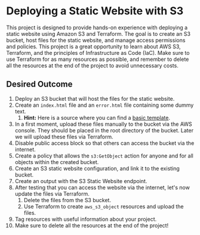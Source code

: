 # Deploying a Static Website with S3

This project is designed to provide hands-on experience with deploying a static website using Amazon S3 and Terraform. The goal is to create an S3 bucket, host files for the static website, and manage access permissions and policies. This project is a great opportunity to learn about AWS S3, Terraform, and the principles of Infrastructure as Code (IaC). Make sure to use Terraform for as many resources as possible, and remember to delete all the resources at the end of the project to avoid unnecessary costs.

## Desired Outcome

1. Deploy an S3 bucket that will host the files for the static website.
2. Create an `index.html` file and an `error.html` file containing some dummy text.
    1. **Hint:** Here is a source where you can find a [basic template](https://ryanstutorials.net/html-tutorial/html-template.php).
3. In a first moment, upload these files manually to the bucket via the AWS console. They should be placed in the root directory of the bucket. Later we will upload these files via Terraform.
4. Disable public access block so that others can access the bucket via the internet.
5. Create a policy that allows the `s3:GetObject` action for anyone and for all objects within the created bucket.
6. Create an S3 static website configuration, and link it to the existing bucket.
7. Create an output with the S3 Static Website endpoint.
8. After testing that you can access the website via the internet, let's now update the files via Terraform.
    1. Delete the files from the S3 bucket.
    2. Use Terraform to create `aws_s3_object` resources and upload the files.
9. Tag resources with useful information about your project.
10. Make sure to delete all the resources at the end of the project!
